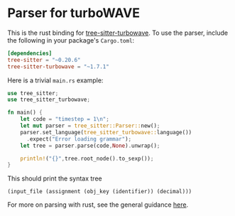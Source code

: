 Parser for turboWAVE
====================

This is the rust binding for [tree-sitter-turbowave](https://github.com/dfgordon/tree-sitter-turbowave).  To use the parser, include the following in your package's `Cargo.toml`:
```toml
[dependencies]
tree-sitter = "~0.20.6"
tree-sitter-turbowave = "~1.7.1"
```
Here is a trivial `main.rs` example:
```rust
use tree_sitter;
use tree_sitter_turbowave;

fn main() {
    let code = "timestep = 1\n";
    let mut parser = tree_sitter::Parser::new();
    parser.set_language(tree_sitter_turbowave::language())
      .expect("Error loading grammar");
    let tree = parser.parse(code,None).unwrap();

    println!("{}",tree.root_node().to_sexp());
}
```
This should print the syntax tree
```
(input_file (assignment (obj_key (identifier)) (decimal)))
```
For more on parsing with rust, see the general guidance [here](https://github.com/tree-sitter/tree-sitter/blob/master/lib/binding_rust/README.md).